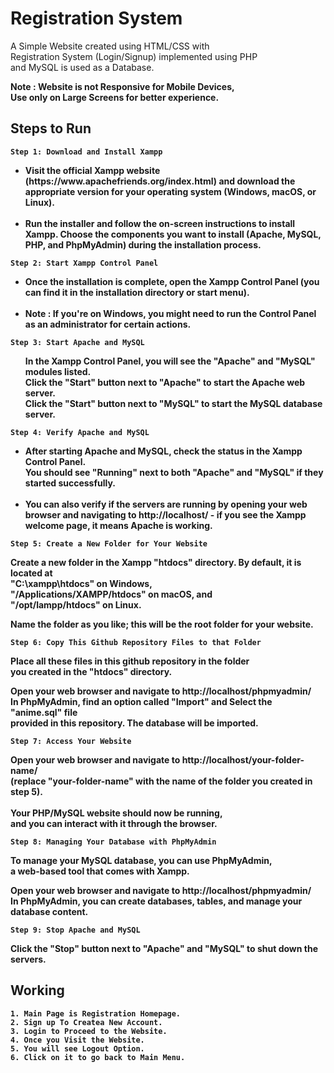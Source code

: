 # Registration System

A Simple Website created using HTML/CSS with \
Registration System (Login/Signup) implemented using PHP \
and MySQL is used as a Database.

<b> Note : Website is not Responsive for Mobile Devices, <br>
Use only on Large Screens for better experience. <b>
    
## Steps to Run

    Step 1: Download and Install Xampp

<ul>
<li>Visit the official Xampp website (https://www.apachefriends.org/index.html) and download the appropriate version for your operating system (Windows, macOS, or Linux).
</li>
<br>
<li>Run the installer and follow the on-screen instructions to install Xampp. Choose the components you want to install (Apache, MySQL, PHP, and PhpMyAdmin) during the installation process.
</li>
</ul>

    Step 2: Start Xampp Control Panel

<ul>
<li> 
Once the installation is complete, open the Xampp Control Panel (you can find it in the installation directory or start menu).
</li>
<br>
<li>
Note : If you're on Windows, you might need to run the Control Panel as an administrator for certain actions.
</li>
</ul>

    Step 3: Start Apache and MySQL

<ul>
In the Xampp Control Panel, you will see the "Apache" and "MySQL" modules listed. <br>
Click the "Start" button next to "Apache" to start the Apache web server. <br>
Click the "Start" button next to "MySQL" to start the MySQL database server.
</ul>

    Step 4: Verify Apache and MySQL

<ul>
<li>
After starting Apache and MySQL, check the status in the Xampp Control Panel. <br> You should see "Running" next to both "Apache" and "MySQL" if they started successfully.
</li>
<br>
<li>
You can also verify if the servers are running by opening your web browser and navigating to http://localhost/ - if you see the Xampp welcome page, it means Apache is working.
</li>
</ul>

    Step 5: Create a New Folder for Your Website

Create a new folder in the Xampp "htdocs" directory. By default, it is located at <br> "C:\xampp\htdocs" on Windows, <br> "/Applications/XAMPP/htdocs" on macOS, and <br> "/opt/lampp/htdocs" on Linux. <br>

Name the folder as you like; this will be the root folder for your website.

    Step 6: Copy This Github Repository Files to that Folder

Place all these files in this github repository in the folder <br> you created in the "htdocs" directory.

Open your web browser and navigate to http://localhost/phpmyadmin/
<br> In PhpMyAdmin, find an option called "Import" and
Select the "anime.sql" file <br> provided in this repository.
The database will be imported.

    Step 7: Access Your Website

Open your web browser and navigate to http://localhost/your-folder-name/ <br> (replace "your-folder-name" with the name of the folder you created in step 5). <br> <br>
Your PHP/MySQL website should now be running, <br> and you can interact with it through the browser.

    Step 8: Managing Your Database with PhpMyAdmin

To manage your MySQL database, you can use PhpMyAdmin, <br> a web-based tool that comes with Xampp. <br>

Open your web browser and navigate to http://localhost/phpmyadmin/
<br> In PhpMyAdmin, you can create databases, tables, and manage your database content.

    Step 9: Stop Apache and MySQL

Click the "Stop" button next to "Apache" and "MySQL" 
to shut down the servers.


## Working

    1. Main Page is Registration Homepage.
    2. Sign up To Createa New Account.
    3. Login to Proceed to the Website.
    4. Once you Visit the Website.
    5. You will see Logout Option.
    6. Click on it to go back to Main Menu.
